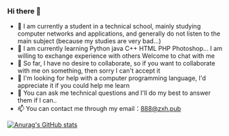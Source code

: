 ### Hi there 👋

- 🔭 I am currently a student in a technical school, mainly studying computer networks and applications, and generally do not listen to the main subject (because my studies are very bad...)
- 🌱 I am currently learning Python java C++ HTML PHP Photoshop... I am willing to exchange experience with others Welcome to chat with me
- 👯 So far, I have no desire to collaborate, so if you want to collaborate with me on something, then sorry I can't accept it
- 🤔 I'm looking for help with a computer programming language, I'd appreciate it if you could help me learn
- 💬 You can ask me technical questions and I'll do my best to answer them if I can..
- 📫 You can contact me through my email：888@zxh.pub

[![Anurag's GitHub stats](https://github-readme-stats.vercel.app/api?username=zuwias)](https://github.com/anuraghazra/github-readme-stats)
